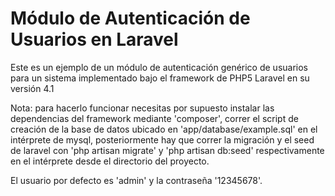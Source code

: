 Módulo de Autenticación de Usuarios en Laravel
==============================================

Este es un ejemplo de un módulo de autenticación genérico de usuarios para un sistema implementado bajo el framework de PHP5 Laravel en su versión 4.1

Nota: para hacerlo funcionar necesitas por supuesto instalar las dependencias del framework mediante 'composer', correr el script de creación de la base de datos ubicado en 'app/database/example.sql' en el intérprete de mysql, 
posteriormente hay que correr la migración y el seed de laravel con 'php artisan migrate' y 'php artisan db:seed' respectivamente
en el intérprete desde el directorio del proyecto.

El usuario por defecto es 'admin' y la contraseña '12345678'.